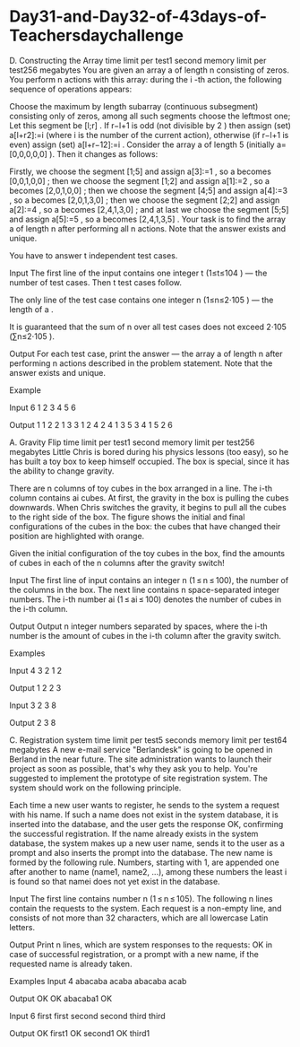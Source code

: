 # Day31-and-Day32-of-43days-of-Teachersdaychallenge

D. Constructing the Array
time limit per test1 second
memory limit per test256 megabytes
You are given an array a
 of length n
 consisting of zeros. You perform n
 actions with this array: during the i
-th action, the following sequence of operations appears:

Choose the maximum by length subarray (continuous subsegment) consisting only of zeros, among all such segments choose the leftmost one;
Let this segment be [l;r]
. If r−l+1
 is odd (not divisible by 2
) then assign (set) a[l+r2]:=i
 (where i
 is the number of the current action), otherwise (if r−l+1
 is even) assign (set) a[l+r−12]:=i
.
Consider the array a
 of length 5
 (initially a=[0,0,0,0,0]
). Then it changes as follows:

Firstly, we choose the segment [1;5]
 and assign a[3]:=1
, so a
 becomes [0,0,1,0,0]
;
then we choose the segment [1;2]
 and assign a[1]:=2
, so a
 becomes [2,0,1,0,0]
;
then we choose the segment [4;5]
 and assign a[4]:=3
, so a
 becomes [2,0,1,3,0]
;
then we choose the segment [2;2]
 and assign a[2]:=4
, so a
 becomes [2,4,1,3,0]
;
and at last we choose the segment [5;5]
 and assign a[5]:=5
, so a
 becomes [2,4,1,3,5]
.
Your task is to find the array a
 of length n
 after performing all n
 actions. Note that the answer exists and unique.

You have to answer t
 independent test cases.

Input
The first line of the input contains one integer t
 (1≤t≤104
) — the number of test cases. Then t
 test cases follow.

The only line of the test case contains one integer n
 (1≤n≤2⋅105
) — the length of a
.

It is guaranteed that the sum of n
 over all test cases does not exceed 2⋅105
 (∑n≤2⋅105
).

Output
For each test case, print the answer — the array a
 of length n
 after performing n
 actions described in the problem statement. Note that the answer exists and unique.

Example

Input
6
1
2
3
4
5
6

Output
1 
1 2 
2 1 3 
3 1 2 4 
2 4 1 3 5 
3 4 1 5 2 6 


A. Gravity Flip
time limit per test1 second
memory limit per test256 megabytes
Little Chris is bored during his physics lessons (too easy), so he has built a toy box to keep himself occupied. The box is special, since it has the ability to change gravity.

There are n columns of toy cubes in the box arranged in a line. The i-th column contains ai cubes. At first, the gravity in the box is pulling the cubes downwards. When Chris switches the gravity, it begins to pull all the cubes to the right side of the box. The figure shows the initial and final configurations of the cubes in the box: the cubes that have changed their position are highlighted with orange.


Given the initial configuration of the toy cubes in the box, find the amounts of cubes in each of the n columns after the gravity switch!

Input
The first line of input contains an integer n (1 ≤ n ≤ 100), the number of the columns in the box. The next line contains n space-separated integer numbers. The i-th number ai (1 ≤ ai ≤ 100) denotes the number of cubes in the i-th column.

Output
Output n integer numbers separated by spaces, where the i-th number is the amount of cubes in the i-th column after the gravity switch.

Examples

Input
4
3 2 1 2

Output
1 2 2 3 

Input
3
2 3 8

Output
2 3 8 

C. Registration system
time limit per test5 seconds
memory limit per test64 megabytes
A new e-mail service "Berlandesk" is going to be opened in Berland in the near future. The site administration wants to launch their project as soon as possible, that's why they ask you to help. You're suggested to implement the prototype of site registration system. The system should work on the following principle.

Each time a new user wants to register, he sends to the system a request with his name. If such a name does not exist in the system database, it is inserted into the database, and the user gets the response OK, confirming the successful registration. If the name already exists in the system database, the system makes up a new user name, sends it to the user as a prompt and also inserts the prompt into the database. The new name is formed by the following rule. Numbers, starting with 1, are appended one after another to name (name1, name2, ...), among these numbers the least i is found so that namei does not yet exist in the database.

Input
The first line contains number n (1 ≤ n ≤ 105). The following n lines contain the requests to the system. Each request is a non-empty line, and consists of not more than 32 characters, which are all lowercase Latin letters.

Output
Print n lines, which are system responses to the requests: OK in case of successful registration, or a prompt with a new name, if the requested name is already taken.

Examples
Input
4
abacaba
acaba
abacaba
acab

Output
OK
OK
abacaba1
OK

Input
6
first
first
second
second
third
third

Output
OK
first1
OK
second1
OK
third1



